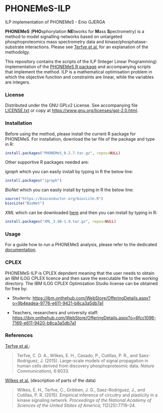 # PHONEMeS-ILP
ILP implementation of PHONEMeS - Enio GJERGA

**PHONEMeS** (**PHO**sphorylation **NE**tworks for **M**ass **S**pectrometry) is a method to model signalling networks based on untargeted phosphoproteomics mass spectrometry data and kinase/phosphatase-substrate interactions. 
Please see [Terfve et al.](http://www.nature.com/articles/ncomms9033) for an explanation of the methodolgy.

This repository contains the scripts of the ILP (Integer Linear Programming) implementation of the [PHONEMeS R package](https://github.com/saezlab/PHONEMeS/tree/master/Package) and accompanying scripts that implement the method. ILP is a mathematical optimisation problem in which the objective function and constraints are linear, while the variables are integers.

### License

Distributed under the GNU GPLv2 License. See accompanying file [LICENSE.txt](https://github.com/saezlab/PHONEMeS/blob/master/LICENSE.txt) or copy at https://www.gnu.org/licenses/gpl-2.0.html.

### Installation

Before using the method, please install the current R package for PHONEMeS. For installation, download the tar file of the package and type in R:

```R
install.packages("PHONEMeS_0.2.7.tar.gz", repos=NULL)
```

Other supportive R packages needed are:

*igraph* which you can easily install by typing in R the below line:
```R
install.packages("igraph")
```

*BioNet* which you can easily install by typing in R the below line:
```R
source("https://bioconductor.org/biocLite.R")
biocLite("BioNet")
```

*XML* which can be downloaded [here](https://cran.r-project.org/src/contrib/XML_3.98-1.9.tar.gz) and then you can install by typing in R:

```R
install.packages("XML_3.98-1.9.tar.gz", repos=NULL)
```

### Usage

For a guide how to run a PHONEMeS analysis, please refer to the dedicated [documentation](https://github.com/saezlab/PHONEMeS-ILP/tree/master/Examples).

### CPLEX

PHONEMeS-ILP is CPLEX depndent meaning that the user needs to obtain an IBM ILOG CPLEX licence and then save the executable file to the working directory. The IBM ILOG CPLEX Optimization Studio license can be obtained for free by:

* Students: https://ibm.onthehub.com/WebStore/OfferingDetails.aspx?o=9b4eadea-9776-e611-9421-b8ca3a5db7a1

* Teachers, researchers and university staff: https://ibm.onthehub.com/WebStore/OfferingDetails.aspx?o=6fcc1096-7169-e611-9420-b8ca3a5db7a1

### References

[Terfve et al.](http://www.nature.com/articles/ncomms9033):

> Terfve, C. D. A., Wilkes, E. H., Casado, P., Cutillas, P. R., and Saez-Rodriguez, J. (2015). Large-scale models of signal propagation in human cells derived from discovery phosphoproteomic data. *Nature Communications*, 6:8033.

[Wilkes et al.](http://www.pnas.org/content/112/25/7719.abstract) (description of parts of the data)

> Wilkes, E. H., Terfve, C., Gribben, J. G., Saez-Rodriguez, J., and Cutillas, P. R. (2015). Empirical inference of circuitry and plasticity in a kinase signaling network. *Proceedings of the National Academy of Sciences of the United States of America,* 112(25):7719–24.
